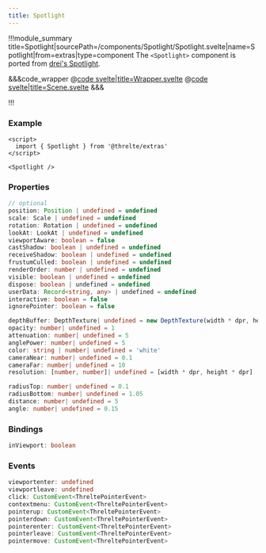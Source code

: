 ```yaml
---
title: Spotlight
---
```


<script lang="ts">
import Wrapper from '$examples/extras/spotlight/Wrapper.svelte'
</script>

!!!module_summary title=Spotlight|sourcePath=/components/Spotlight/Spotlight.svelte|name=Spotlight|from=extras|type=component
The `<Spotlight>` component is ported from [drei's Spotlight](https://drei.pmnd.rs/?path=%2Fstory%2Fstaging-spotlight--spotlight-st).

<ExampleWrapper>
  <Wrapper />
</ExampleWrapper>

&&&code_wrapper
@[code svelte|title=Wrapper.svelte](../../examples/extras/spotlight/Wrapper.svelte)
@[code svelte|title=Scene.svelte](../../examples/extras/spotlight/Scene.svelte)
&&&

!!!


### Example <!-- omit in toc -->

```svelte
<script>
  import { Spotlight } from '@threlte/extras'
</script>

<Spotlight />
```

### Properties <!-- omit in toc -->

```ts
// optional
position: Position | undefined = undefined
scale: Scale | undefined = undefined
rotation: Rotation | undefined = undefined
lookAt: LookAt | undefined = undefined
viewportAware: boolean = false
castShadow: boolean | undefined = undefined
receiveShadow: boolean | undefined = undefined
frustumCulled: boolean | undefined = undefined
renderOrder: number | undefined = undefined
visible: boolean | undefined = undefined
dispose: boolean | undefined = undefined
userData: Record<string, any> | undefined = undefined
interactive: boolean = false
ignorePointer: boolean = false

depthBuffer: DepthTexture| undefined = new DepthTexture(width * dpr, height * dpr)
opacity: number| undefined = 1
attenuation: number| undefined = 5
anglePower: number| undefined = 5
color: string | number| undefined = 'white'
cameraNear: number| undefined = 0.1
cameraFar: number| undefined = 10
resolution: [number, number]| undefined = [width * dpr, height * dpr]

radiusTop: number| undefined = 0.1
radiusBottom: number| undefined = 1.05
distance: number| undefined = 5
angle: number| undefined = 0.15
```

### Bindings <!-- omit in toc -->

```ts
inViewport: boolean
```

### Events <!-- omit in toc -->

```ts
viewportenter: undefined
viewportleave: undefined
click: CustomEvent<ThreltePointerEvent>
contextmenu: CustomEvent<ThreltePointerEvent>
pointerup: CustomEvent<ThreltePointerEvent>
pointerdown: CustomEvent<ThreltePointerEvent>
pointerenter: CustomEvent<ThreltePointerEvent>
pointerleave: CustomEvent<ThreltePointerEvent>
pointermove: CustomEvent<ThreltePointerEvent>
```
